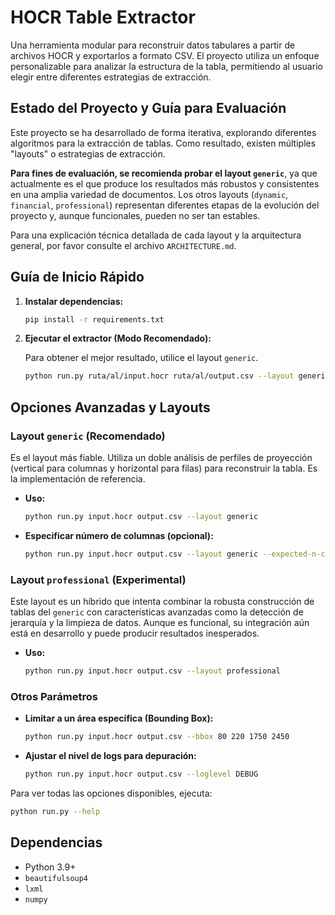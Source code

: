 # HOCR Table Extractor

Una herramienta modular para reconstruir datos tabulares a partir de archivos HOCR y exportarlos a formato CSV. El proyecto utiliza un enfoque personalizable para analizar la estructura de la tabla, permitiendo al usuario elegir entre diferentes estrategias de extracción.

## Estado del Proyecto y Guía para Evaluación

Este proyecto se ha desarrollado de forma iterativa, explorando diferentes algoritmos para la extracción de tablas. Como resultado, existen múltiples "layouts" o estrategias de extracción.

**Para fines de evaluación, se recomienda probar el layout `generic`**, ya que actualmente es el que produce los resultados más robustos y consistentes en una amplia variedad de documentos. Los otros layouts (`dynamic`, `financial`, `professional`) representan diferentes etapas de la evolución del proyecto y, aunque funcionales, pueden no ser tan estables.

Para una explicación técnica detallada de cada layout y la arquitectura general, por favor consulte el archivo `ARCHITECTURE.md`.

## Guía de Inicio Rápido

1.  **Instalar dependencias:**

    ```bash
    pip install -r requirements.txt
    ```

2.  **Ejecutar el extractor (Modo Recomendado):**

    Para obtener el mejor resultado, utilice el layout `generic`.

    ```bash
    python run.py ruta/al/input.hocr ruta/al/output.csv --layout generic
    ```

## Opciones Avanzadas y Layouts

### Layout `generic` (Recomendado)

Es el layout más fiable. Utiliza un doble análisis de perfiles de proyección (vertical para columnas y horizontal para filas) para reconstruir la tabla. Es la implementación de referencia.

-   **Uso:**
    ```bash
    python run.py input.hocr output.csv --layout generic
    ```
-   **Especificar número de columnas (opcional):**
    ```bash
    python run.py input.hocr output.csv --layout generic --expected-n-cols 4
    ```

### Layout `professional` (Experimental)

Este layout es un híbrido que intenta combinar la robusta construcción de tablas del `generic` con características avanzadas como la detección de jerarquía y la limpieza de datos. Aunque es funcional, su integración aún está en desarrollo y puede producir resultados inesperados.

-   **Uso:**
    ```bash
    python run.py input.hocr output.csv --layout professional
    ```

### Otros Parámetros

-   **Limitar a un área específica (Bounding Box):**

    ```bash
    python run.py input.hocr output.csv --bbox 80 220 1750 2450
    ```

-   **Ajustar el nivel de logs para depuración:**

    ```bash
    python run.py input.hocr output.csv --loglevel DEBUG
    ```

Para ver todas las opciones disponibles, ejecuta:

```bash
python run.py --help
```

## Dependencias

-   Python 3.9+
-   `beautifulsoup4`
-   `lxml`
-   `numpy`
